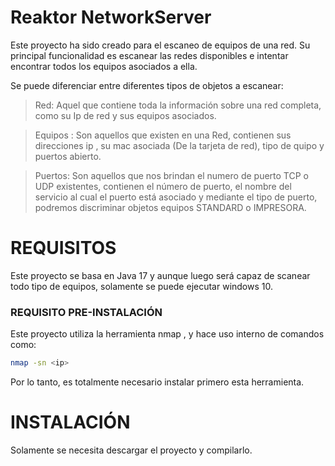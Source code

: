 # Reaktor NetworkServer
Este proyecto ha sido creado para el escaneo de equipos de una red.
Su principal funcionalidad es escanear las redes disponibles e intentar encontrar todos los equipos asociados a ella.

Se puede diferenciar entre diferentes tipos de objetos a escanear:
> Red: Aquel que contiene toda la información sobre una red completa, como su Ip de red y sus equipos asociados.

> Equipos : Son aquellos que existen en una Red, contienen sus direcciones ip , su mac asociada (De la tarjeta de red), tipo de quipo y puertos abierto.

> Puertos: Son aquellos que nos brindan el numero de puerto TCP o UDP existentes, contienen el número de puerto, el nombre del servicio al cual el puerto está asociado y mediante el tipo de puerto, podremos discriminar objetos equipos STANDARD o IMPRESORA.

# REQUISITOS
Este proyecto se basa en Java 17 y aunque luego será capaz de scanear todo tipo de equipos, solamente se puede ejecutar windows 10.

### REQUISITO PRE-INSTALACIÓN
Este proyecto utiliza la herramienta nmap , y hace uso interno de comandos como:
```bash
nmap -sn <ip>
```
Por lo tanto, es totalmente necesario instalar primero esta herramienta.

# INSTALACIÓN
Solamente se necesita descargar el proyecto y compilarlo.
